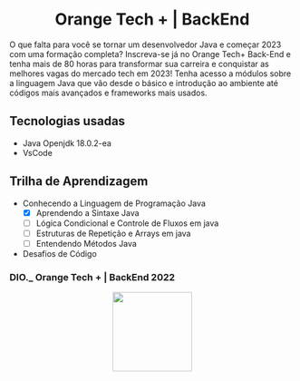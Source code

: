 <h1 align="center">Orange Tech + | BackEnd </h1>
<p> O que falta para você se tornar um desenvolvedor Java e começar 2023 com uma formação completa? Inscreva-se já no Orange Tech+ Back-End e tenha mais de 80 horas para transformar sua carreira e conquistar as melhores vagas do mercado tech em 2023! Tenha acesso a módulos sobre a linguagem Java que vão desde o básico e introdução ao ambiente até códigos mais avançados e frameworks mais usados.</p>


## Tecnologias usadas
- Java Openjdk 18.0.2-ea
- VsCode

## Trilha de Aprendizagem

- Conhecendo a Linguagem de Programação Java 
   - [x] Aprendendo a Sintaxe Java
   - [ ] Lógica Condicional e Controle de Fluxos em java
   - [ ] Estruturas de Repetição e Arrays em java
   - [ ] Entendendo Métodos Java
- Desafios de Código

### DIO._ Orange Tech + | BackEnd 2022
<div style="text-align: center">
<img src="https://hermes.digitalinnovation.one/tracks/5443980d-31cb-4a9f-8dbd-065773810c04.png" width="140px;" alt=""/>
</div>